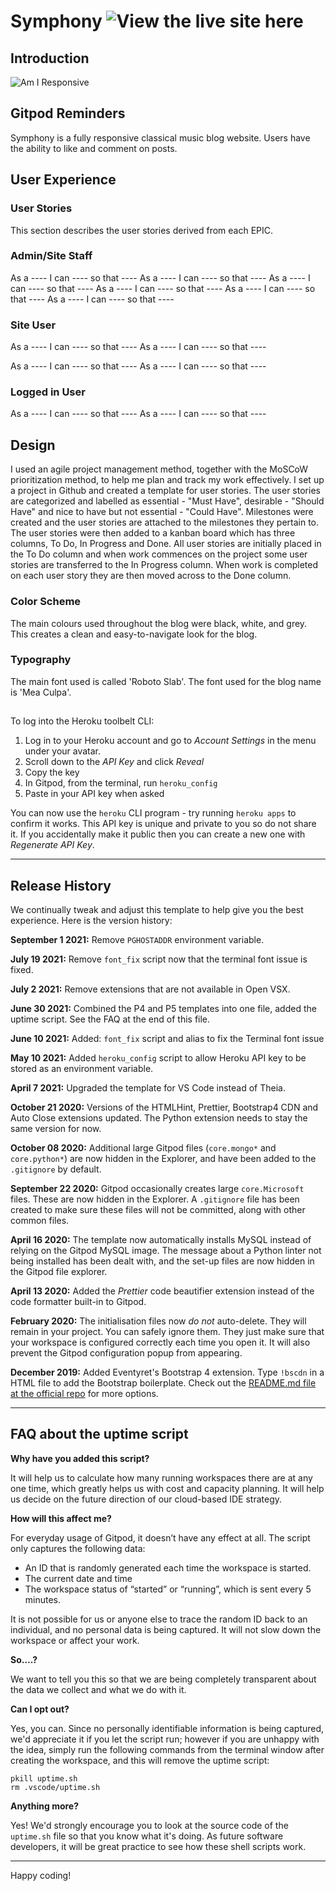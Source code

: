 <!-- Heading -->

# Symphony ![View the live site here](https://)

## Introduction


![Am I Responsive](./assets/documentation/responsive-view.png)
## Gitpod Reminders

Symphony is a fully responsive classical music blog website. Users have the ability to like and comment on posts.

## User Experience

### User Stories

This section describes the user stories derived from each EPIC.

### Admin/Site Staff

As a ---- I can ---- so that ----
As a ---- I can ---- so that ----
As a ---- I can ---- so that ----
As a ---- I can ---- so that ----
As a ---- I can ---- so that ----
As a ---- I can ---- so that ----

### Site User

As a ---- I can ---- so that ----
As a ---- I can ---- so that ----

As a ---- I can ---- so that ----
As a ---- I can ---- so that ----

### Logged in User

As a ---- I can ---- so that ----
As a ---- I can ---- so that ----

## Design

I used an agile project management method, together with the MoSCoW prioritization method, to help me plan and track my work effectively. I set up a project in Github and created a template for user stories. The user stories are categorized and labelled as essential - "Must Have", desirable - "Should Have" and nice to have but not essential - "Could Have". Milestones were created and the user stories are attached to the milestones they pertain to. The user stories were then added to a kanban board which has three columns, To Do, In Progress and Done. All user stories are initially placed in the To Do column and when work commences on the project some user stories are transferred to the In Progress column. When work is completed on each user story they are then moved across to the Done column.

### Color Scheme
The main colours used throughout the blog were black, white, and grey. This creates a clean and easy-to-navigate look for the blog. 

### Typography

The main font used is called 'Roboto Slab'. The font used for the blog name is 'Mea Culpa'.

##

To log into the Heroku toolbelt CLI:

1. Log in to your Heroku account and go to *Account Settings* in the menu under your avatar.
2. Scroll down to the *API Key* and click *Reveal*
3. Copy the key
4. In Gitpod, from the terminal, run `heroku_config`
5. Paste in your API key when asked

You can now use the `heroku` CLI program - try running `heroku apps` to confirm it works. This API key is unique and private to you so do not share it. If you accidentally make it public then you can create a new one with _Regenerate API Key_.

------

## Release History

We continually tweak and adjust this template to help give you the best experience. Here is the version history:

**September 1 2021:** Remove `PGHOSTADDR` environment variable.

**July 19 2021:** Remove `font_fix` script now that the terminal font issue is fixed.

**July 2 2021:** Remove extensions that are not available in Open VSX.

**June 30 2021:** Combined the P4 and P5 templates into one file, added the uptime script. See the FAQ at the end of this file.

**June 10 2021:** Added: `font_fix` script and alias to fix the Terminal font issue

**May 10 2021:** Added `heroku_config` script to allow Heroku API key to be stored as an environment variable.

**April 7 2021:** Upgraded the template for VS Code instead of Theia.

**October 21 2020:** Versions of the HTMLHint, Prettier, Bootstrap4 CDN and Auto Close extensions updated. The Python extension needs to stay the same version for now.

**October 08 2020:** Additional large Gitpod files (`core.mongo*` and `core.python*`) are now hidden in the Explorer, and have been added to the `.gitignore` by default.

**September 22 2020:** Gitpod occasionally creates large `core.Microsoft` files. These are now hidden in the Explorer. A `.gitignore` file has been created to make sure these files will not be committed, along with other common files.

**April 16 2020:** The template now automatically installs MySQL instead of relying on the Gitpod MySQL image. The message about a Python linter not being installed has been dealt with, and the set-up files are now hidden in the Gitpod file explorer.

**April 13 2020:** Added the _Prettier_ code beautifier extension instead of the code formatter built-in to Gitpod.

**February 2020:** The initialisation files now _do not_ auto-delete. They will remain in your project. You can safely ignore them. They just make sure that your workspace is configured correctly each time you open it. It will also prevent the Gitpod configuration popup from appearing.

**December 2019:** Added Eventyret's Bootstrap 4 extension. Type `!bscdn` in a HTML file to add the Bootstrap boilerplate. Check out the <a href="https://github.com/Eventyret/vscode-bcdn" target="_blank">README.md file at the official repo</a> for more options.

------

## FAQ about the uptime script

**Why have you added this script?**

It will help us to calculate how many running workspaces there are at any one time, which greatly helps us with cost and capacity planning. It will help us decide on the future direction of our cloud-based IDE strategy.

**How will this affect me?**

For everyday usage of Gitpod, it doesn’t have any effect at all. The script only captures the following data:

- An ID that is randomly generated each time the workspace is started.
- The current date and time
- The workspace status of “started” or “running”, which is sent every 5 minutes.

It is not possible for us or anyone else to trace the random ID back to an individual, and no personal data is being captured. It will not slow down the workspace or affect your work.

**So….?**

We want to tell you this so that we are being completely transparent about the data we collect and what we do with it.

**Can I opt out?**

Yes, you can. Since no personally identifiable information is being captured, we'd appreciate it if you let the script run; however if you are unhappy with the idea, simply run the following commands from the terminal window after creating the workspace, and this will remove the uptime script:

```
pkill uptime.sh
rm .vscode/uptime.sh
```

**Anything more?**

Yes! We'd strongly encourage you to look at the source code of the `uptime.sh` file so that you know what it's doing. As future software developers, it will be great practice to see how these shell scripts work.

---

Happy coding!
